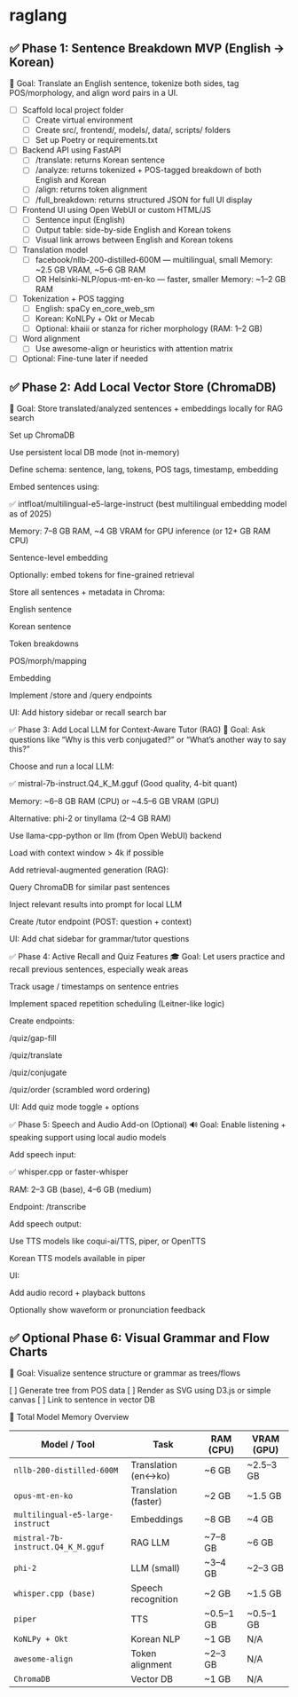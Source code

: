 # raglang

## ✅ Phase 1: Sentence Breakdown MVP (English → Korean)

🔧 Goal: Translate an English sentence, tokenize both sides, tag POS/morphology, and align word pairs in a UI.

- [ ] Scaffold local project folder
  - [ ] Create virtual environment
  - [ ] Create src/, frontend/, models/, data/, scripts/ folders
  - [ ] Set up Poetry or requirements.txt
- [ ] Backend API using FastAPI
  - [ ] /translate: returns Korean sentence
  - [ ] /analyze: returns tokenized + POS-tagged breakdown of both English and Korean
  - [ ] /align: returns token alignment
  - [ ] /full_breakdown: returns structured JSON for full UI display
- [ ] Frontend UI using Open WebUI or custom HTML/JS
  - [ ] Sentence input (English)
  - [ ] Output table: side-by-side English and Korean tokens
  - [ ] Visual link arrows between English and Korean tokens
- [ ] Translation model
  - [ ] facebook/nllb-200-distilled-600M — multilingual, small Memory: ~2.5 GB VRAM, ~5–6 GB RAM
  - [ ] OR Helsinki-NLP/opus-mt-en-ko — faster, smaller Memory: ~1–2 GB RAM
- [ ] Tokenization + POS tagging
  - [ ] English: spaCy en_core_web_sm
  - [ ] Korean: KoNLPy + Okt or Mecab
  - [ ] Optional: khaiii or stanza for richer morphology (RAM: 1–2 GB)
- [ ] Word alignment
  - [ ] Use awesome-align or heuristics with attention matrix
- [ ] Optional: Fine-tune later if needed

## ✅ Phase 2: Add Local Vector Store (ChromaDB)

🧠 Goal: Store translated/analyzed sentences + embeddings locally for RAG search

 Set up ChromaDB

 Use persistent local DB mode (not in-memory)

 Define schema: sentence, lang, tokens, POS tags, timestamp, embedding

 Embed sentences using:

✅ intfloat/multilingual-e5-large-instruct (best multilingual embedding model as of 2025)

Memory: 7–8 GB RAM, ~4 GB VRAM for GPU inference (or 12+ GB RAM CPU)

 Sentence-level embedding

 Optionally: embed tokens for fine-grained retrieval

 Store all sentences + metadata in Chroma:

 English sentence

 Korean sentence

 Token breakdowns

 POS/morph/mapping

 Embedding

 Implement /store and /query endpoints

 UI: Add history sidebar or recall search bar

✅ Phase 3: Add Local LLM for Context-Aware Tutor (RAG)
🧠 Goal: Ask questions like “Why is this verb conjugated?” or “What’s another way to say this?”

 Choose and run a local LLM:

✅ mistral-7b-instruct.Q4_K_M.gguf (Good quality, 4-bit quant)

Memory: ~6–8 GB RAM (CPU) or ~4.5–6 GB VRAM (GPU)

Alternative: phi-2 or tinyllama (2–4 GB RAM)

 Use llama-cpp-python or llm (from Open WebUI) backend

 Load with context window > 4k if possible

 Add retrieval-augmented generation (RAG):

 Query ChromaDB for similar past sentences

 Inject relevant results into prompt for local LLM

 Create /tutor endpoint (POST: question + context)

 UI: Add chat sidebar for grammar/tutor questions

✅ Phase 4: Active Recall and Quiz Features
🎓 Goal: Let users practice and recall previous sentences, especially weak areas

 Track usage / timestamps on sentence entries

 Implement spaced repetition scheduling (Leitner-like logic)

 Create endpoints:

 /quiz/gap-fill

 /quiz/translate

 /quiz/conjugate

 /quiz/order (scrambled word ordering)

 UI: Add quiz mode toggle + options

✅ Phase 5: Speech and Audio Add-on (Optional)
🔊 Goal: Enable listening + speaking support using local audio models

 Add speech input:

✅ whisper.cpp or faster-whisper

RAM: 2–3 GB (base), 4–6 GB (medium)

 Endpoint: /transcribe

 Add speech output:

 Use TTS models like coqui-ai/TTS, piper, or OpenTTS

Korean TTS models available in piper

 UI:

 Add audio record + playback buttons

 Optionally show waveform or pronunciation feedback

## ✅ Optional Phase 6: Visual Grammar and Flow Charts

🎨 Goal: Visualize sentence structure or grammar as trees/flows

[ ] Generate tree from POS data
[ ] Render as SVG using D3.js or simple canvas
[ ] Link to sentence in vector DB

🧰 Total Model Memory Overview

| Model / Tool                      | Task                 | RAM (CPU)  | VRAM (GPU) |
| --------------------------------- | -------------------- | ---------- | ---------- |
| `nllb-200-distilled-600M`         | Translation (en↔ko)  | \~6 GB     | \~2.5–3 GB |
| `opus-mt-en-ko`                   | Translation (faster) | \~2 GB     | \~1.5 GB   |
| `multilingual-e5-large-instruct`  | Embeddings           | \~8 GB     | \~4 GB     |
| `mistral-7b-instruct.Q4_K_M.gguf` | RAG LLM              | \~7–8 GB   | \~6 GB     |
| `phi-2`                           | LLM (small)          | \~3–4 GB   | \~2–3 GB   |
| `whisper.cpp (base)`              | Speech recognition   | \~2 GB     | \~1.5 GB   |
| `piper`                           | TTS                  | \~0.5–1 GB | \~0.5–1 GB |
| `KoNLPy + Okt`                    | Korean NLP           | \~1 GB     | N/A        |
| `awesome-align`                   | Token alignment      | \~2–3 GB   | N/A        |
| `ChromaDB`                        | Vector DB            | \~1 GB     | N/A        |
